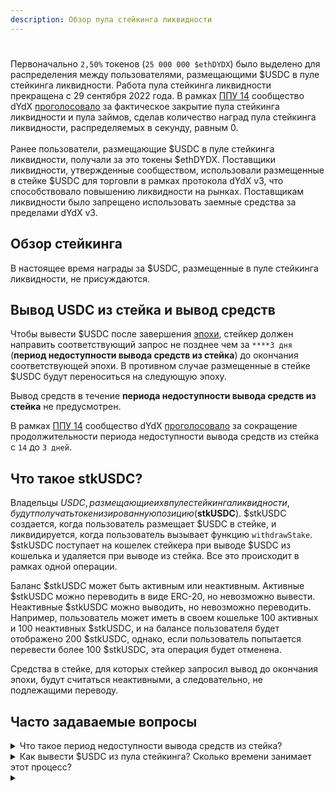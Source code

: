 ```yaml
---
description: Обзор пула стейкинга ликвидности
---
```


#

Первоначально `2,50%` токенов (`25 000 000 $ethDYDX`) было выделено для распределения между пользователями, размещающими $USDC в пуле стейкинга ликвидности. Работа пула стейкинга ликвидности прекращена с 29 сентября 2022 года. В рамках [ППУ 14](https://github.com/dydxfoundation/dip/blob/master/content/dips/DIP-14.md) сообщество dYdX [проголосовало](https://dydx.community/dashboard/proposal/7) за фактическое закрытие пула стейкинга ликвидности и пула займов, сделав количество наград пула стейкинга ликвидности, распределяемых в секунду, равным 0.\
\
Ранее пользователи, размещающие $USDC в пуле стейкинга ликвидности, получали за это токены $ethDYDX. Поставщики ликвидности, утвержденные сообществом, использовали размещенные в стейке $USDC для торговли в рамках протокола dYdX v3, что способствовало повышению ликвидности на рынках. Поставщикам ликвидности было запрещено использовать заемные средства за пределами dYdX v3.

## Обзор **стейкинга**

В настоящее время награды за $USDC, размещенные в пуле стейкинга ликвидности, не присуждаются.



## Вывод USDC из стейка и вывод средств

Чтобы вывести $USDC после завершения [эпохи](../start-here/epochs.md), стейкер должен направить соответствующий запрос не позднее чем за `****3 дня` (**период недоступности вывода средств из стейка**) до окончания соответствующей эпохи. В противном случае размещенные в стейке $USDC будут переноситься на следующую эпоху.

Вывод средств в течение **периода недоступности вывода средств из стейка** не предусмотрен.

В рамках [ППУ 14](https://github.com/dydxfoundation/dip/blob/master/content/dips/DIP-14.md) сообщество dYdX [проголосовало](https://dydx.community/dashboard/proposal/7) за сокращение продолжительности периода недоступности вывода средств из стейка с `14` до `3 дней`.

## Что такое stkUSDC?

Владельцы $USDC, размещающие их в пуле стейкинга ликвидности, будут получать токенизированную позицию ($**stkUSDC**). $stkUSDC создается, когда пользователь размещает $USDC в стейке, и ликвидируется, когда пользователь вызывает функцию `withdrawStake`. $stkUSDC поступает на кошелек стейкера при выводе $USDC из кошелька и удаляется при выводе из стейка. Все это происходит в рамках одной операции.

Баланс $stkUSDC может быть активным или неактивным. Активные $stkUSDC можно переводить в виде ERC-20, но невозможно вывести. Неактивные $stkUSDC можно выводить, но невозможно переводить. Например, пользователь может иметь в своем кошельке 100 активных и 100 неактивных $stkUSDC, и на балансе пользователя будет отображено 200 $stkUSDC, однако, если пользователь попытается перевести более 100 $stkUSDC, эта операция будет отменена.

Средства в стейке, для которых стейкер запросил вывод до окончания эпохи, будут считаться неактивными, а следовательно, не подлежащими переводу.

## Часто задаваемые вопросы

<details>

<summary>Что такое период недоступности вывода средств из стейка?</summary>

Период недоступности вывода средств из стейка — это период времени, в течение которого пользователи не могут запрашивать вывод размещенных в стейке $USDC. Функция `requestWithdrawal` не может использоваться в течение этого периода, продолжительность которого изначально установлена на последние `3 дня` эпохи. Новые эпохи начинаются каждые 28 дней. Другими словами, период, когда пользователи могут запросить вывод средств для следующей эпохи, составляет до `3 дня` до окончания определенной эпохи.

</details>

<details>

<summary>Как вывести $USDC из пула стейкинга? Сколько времени занимает этот процесс?</summary>

Чтобы вывести $USDC по окончании эпохи, стейкер должен направить запрос об этом не менее чем за `3 дня` до окончания эпохи. В противном случае размещенные в стейке $USDC будут переноситься на следующую эпоху.

Для вывода $USDC пользователи вызывают функцию `requestWithdrawal`, отправляющую запрос на вывод $USDC в следующую эпоху. В текущей эпохе средства пользователей будут оставаться в стейке и не подлежат выводу. Начиная со следующей эпохи средства станут неактивными и доступными для вывода.

Для вывода неактивных средств на конкретный адрес в следующую эпоху пользователи вызывают функцию `withdrawStake`. Для вывода всех неактивных средств пользователи могут выбрать то количество, которое они желают вывести, или вызвать функцию \`withdrawMaxStake\`. При использовании функции `withdrawMaxStake` размер комиссии за газ будет выше, чем при запросе максимальной величины с помощью eth\_call и вызове функции `withdrawStake()`.

Чтобы вывести $USDC из пула стейкинга ликвидности, выполните следующие действия:

* Перейдите по ссылке [**https://dydx.community/dashboard/staking-pool/liquidity**](https://dydx.community/dashboard/staking-pool/liquidity)\*\*\*\*
*
* Введите необходимое количество $USDC для вывода из пула и нажмите «**Запросить вывод**». Чтобы вывести $USDC из стейка, вам потребуется уплатить комиссию за газ.
* Стейкеры, которые запрашивают вывод $USDC из стейка не позднее чем за `3 дня` (**период недоступности вывода средств из стейка**) до окончания текущей эпохи, могут вывести $USDC в начале следующей эпохи.

</details>

<details>

<summary></summary>



* Количество наград, распределяемое в секунду, за размещение $USDC в пуле стейкинга ликвидности
* Добавление новых заемщиков и/или удаление существующих заемщиков из пула стейкинга ликвидности
* Изменение распределения заемных $USDC между утвержденными заемщиками
  * Для изменения объемов распределяемых средств между конкретными заемщиками вызываю`тся функции setBorrowe`rAl`locations и setBorrowin`gRestriction. С их помощью можно добавлять или удалять заемщиков. Изменения, увеличивающие объем, вступят в силу в следующую эпоху, а те, что уменьшают его, незамедлительно повлияют на ограничение выдачи заемных средств. Эти функции невозможно вызвать в течение периода недоступности вывода средств из стейка.
* Продолжительность эпохи и периода недоступности вывода средств из стейка устанавливается непосредственно после составления контракта, но ее можно изменить

</details>

###
